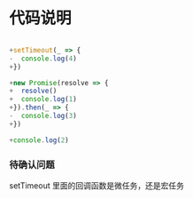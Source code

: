 # 代码说明

```javascript

+setTimeout(_ => {
-  console.log(4)
+})

+new Promise(resolve => {
+  resolve()
+  console.log(1)
+}).then(_ => {
-  console.log(3)
+})

+console.log(2)

```

### 待确认问题

setTimeout 里面的回调函数是微任务，还是宏任务
